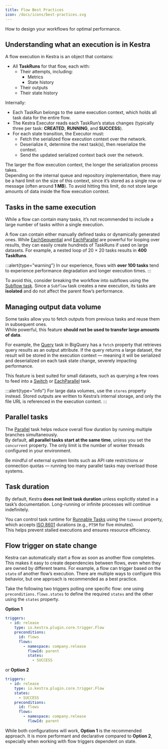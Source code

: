 ```yaml
---
title: Flow Best Practices
icon: /docs/icons/best-practices.svg
---
```


How to design your workflows for optimal performance.

## Understanding what an execution is in Kestra

A flow execution in Kestra is an object that contains:
- All **TaskRuns** for that flow, each with:
  - Their attempts, including:
    - Metrics
    - State history
  - Their outputs
  - Their state history

Internally:
- Each TaskRun belongs to the same execution context, which holds all task data for the entire flow.
- The Kestra Executor reads each TaskRun’s status changes (typically three per task: **CREATED**, **RUNNING**, and **SUCCESS**).
- For each state transition, the Executor must:
  - Fetch the serialized flow execution context over the network.
  - Deserialize it, determine the next task(s), then reserialize the context.
  - Send the updated serialized context back over the network.

The larger the flow execution context, the longer the serialization process takes.  
Depending on the internal queue and repository implementation, there may be a hard limit on the size of this context, since it’s stored as a single row or message (often around **1 MB**). To avoid hitting this limit, do not store large amounts of data inside the flow execution context.

## Tasks in the same execution

While a flow can contain many tasks, it’s not recommended to include a large number of tasks within a single execution.

A flow can contain either manually defined tasks or dynamically generated ones. While [EachSequential](/plugins/core/tasks/flows/io.kestra.plugin.core.flow.EachSequential) and [EachParallel](/plugins/core/tasks/flows/io.kestra.plugin.core.flow.EachParallel) are powerful for looping over results, they can easily create hundreds of TaskRuns if used on large datasets. For example, a nested loop of 20 × 20 tasks results in **400 TaskRuns**.

:::alert{type="warning"}
In our experience, flows with **over 100 tasks** tend to experience performance degradation and longer execution times.
:::

To avoid this, consider breaking the workflow into subflows using the [Subflow task](../04.workflow-components/10.subflows.md). Since a `Subflow` task creates a new execution, its tasks are **isolated** and do not affect the parent flow’s performance.

## Managing output data volume

Some tasks allow you to fetch outputs from previous tasks and reuse them in subsequent ones.  
While powerful, this feature **should not be used to transfer large amounts of data**.

For example, the [Query](/plugins/plugin-gcp/bigquery/io.kestra.plugin.gcp.bigquery.query) task in BigQuery has a `fetch` property that retrieves query results as an output attribute. If the query returns a large dataset, the result will be stored in the execution context — meaning it will be serialized and deserialized on each task state change, severely impacting performance.

This feature is best suited for small datasets, such as querying a few rows to feed into a [Switch](/plugins/core/tasks/flows/io.kestra.plugin.core.flow.Switch) or [EachParallel](/plugins/core/tasks/flows/io.kestra.plugin.core.flow.EachParallel) task.

:::alert{type="info"}
For large data volumes, use the `stores` property instead. Stored outputs are written to Kestra’s internal storage, and only the file URL is referenced in the execution context.
:::

## Parallel tasks

The [Parallel](/plugins/core/tasks/flows/io.kestra.plugin.core.flow.Parallel) task helps reduce overall flow duration by running multiple branches simultaneously.  
By default, **all parallel tasks start at the same time**, unless you set the `concurrent` property. The only limit is the number of worker threads configured in your environment.

Be mindful of external system limits such as API rate restrictions or connection quotas — running too many parallel tasks may overload those systems.

## Task duration

By default, Kestra **does not limit task duration** unless explicitly stated in a task’s documentation. Long-running or infinite processes will continue indefinitely.

You can control task runtime for [Runnable Tasks](../04.workflow-components/01.tasks/01.runnable-tasks.md) using the `timeout` property, which accepts [ISO 8601](https://en.wikipedia.org/wiki/ISO_8601) durations (e.g., `PT5M` for five minutes).  
This helps prevent stalled executions and ensures resource efficiency.

## Flow trigger on state change

Kestra can automatically start a flow as soon as another flow completes. This makes it easy to create dependencies between flows, even when they are owned by different teams. For example, a flow can trigger based on the `state` of another flow’s execution. There are multiple ways to configure this behavior, but one approach is recommended as a best practice.

Take the following two triggers polling one specific flow: one using `preconditions.flows.states` to define the required `states` and the other using the `states` property.

**Option 1**

```yaml
triggers:
  - id: release
    type: io.kestra.plugin.core.trigger.Flow
    preconditions:
      id: flows
      flows:
        - namespace: company.release
          flowId: parent
          states:
            - SUCCESS
```

or **Option 2**

```yaml
triggers:
  - id: release
    type: io.kestra.plugin.core.trigger.Flow
    states:
      - SUCCESS
    preconditions:
      id: flows
      flows:
        - namespace: company.release
          flowId: parent
```

While both configurations will work, **Option 1** is the recommended approach. It is more performant and declarative compared to **Option 2**, especially when working with flow triggers dependent on state.
